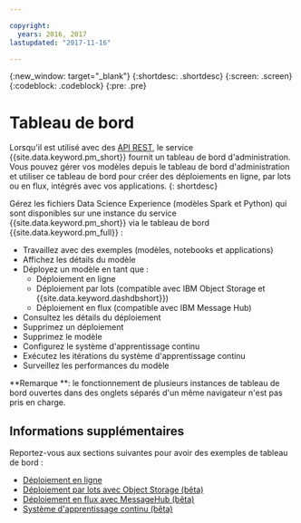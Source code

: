 ```yaml
---

copyright:
  years: 2016, 2017
lastupdated: "2017-11-16"

---
```


{:new_window: target="_blank"}
{:shortdesc: .shortdesc}
{:screen: .screen}
{:codeblock: .codeblock}
{:pre: .pre}

# Tableau de bord

Lorsqu'il est utilisé avec des [API REST](https://watson-ml-api.mybluemix.net/), le service {{site.data.keyword.pm_short}} fournit un tableau de bord d'administration.
Vous pouvez gérer vos modèles depuis le tableau de bord d'administration et utiliser ce tableau de bord pour créer des déploiements en ligne, par lots ou en flux, intégrés avec vos applications.
{: shortdesc}

Gérez les fichiers Data Science Experience (modèles Spark et Python) qui sont disponibles sur une instance du service {{site.data.keyword.pm_short}} via le tableau de bord {{site.data.keyword.pm_full}} :

*  Travaillez avec des exemples (modèles, notebooks et applications)
*  Affichez les détails du modèle
*  Déployez un modèle en tant que :
   *  Déploiement en ligne
   *  Déploiement par lots (compatible avec IBM Object Storage et {{site.data.keyword.dashdbshort}})
   *  Déploiement en flux (compatible avec IBM Message Hub)
*  Consultez les détails du déploiement
*  Supprimez un déploiement
*  Supprimez le modèle
*  Configurez le système d'apprentissage continu
*  Exécutez les itérations du système d'apprentissage continu
*  Surveillez les performances du modèle

**Remarque **: le fonctionnement de plusieurs instances de tableau de bord ouvertes dans des onglets séparés d'un même navigateur n'est pas pris en charge.

## Informations supplémentaires

Reportez-vous aux sections suivantes pour avoir des exemples de tableau de bord :

*  [Déploiement en ligne](pm_service_ui_spark_online.html)
*  [Déploiement par lots avec Object Storage (bêta)](pm_service_ui_spark_batch.html)
*  [Déploiement en flux avec MessageHub (bêta)](pm_service_ui_spark_streaming.html)
*  [Système d'apprentissage continu (bêta)](pm_service_ui_spark_learning_system.html)
